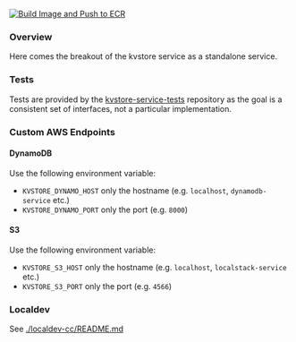 [![Build Image and Push to ECR](https://github.com/glg-public/kvstore-service/actions/workflows/build-and-push-to-ecr.yml/badge.svg)](https://github.com/glg-public/kvstore-service/actions/workflows/build-and-push-to-ecr.yml)

### Overview

Here comes the breakout of the kvstore service as a standalone service.

### Tests

Tests are provided by the [kvstore-service-tests](https://github.com/igroff/kvstore-service-tests) repository as the goal is a consistent set of interfaces, not a particular implementation.

### Custom AWS Endpoints

#### DynamoDB

Use the following environment variable:

- `KVSTORE_DYNAMO_HOST` only the hostname (e.g. `localhost`, `dynamodb-service` etc.)
- `KVSTORE_DYNAMO_PORT` only the port (e.g. `8000`)

#### S3

Use the following environment variable:

- `KVSTORE_S3_HOST` only the hostname (e.g. `localhost`, `localstack-service` etc.)
- `KVSTORE_S3_PORT` only the port (e.g. `4566`)

### Localdev

See [./localdev-cc/README.md](./localdev-cc/README.md)
